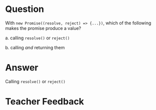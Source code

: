 # Question
With `new Promise((resolve, reject) => {...})`, which of the following makes the promise produce a value?

a. calling `resolve()` or `reject()`

b. calling *and* returning them

# Answer

Calling `resolve()` or `reject()`

# Teacher Feedback